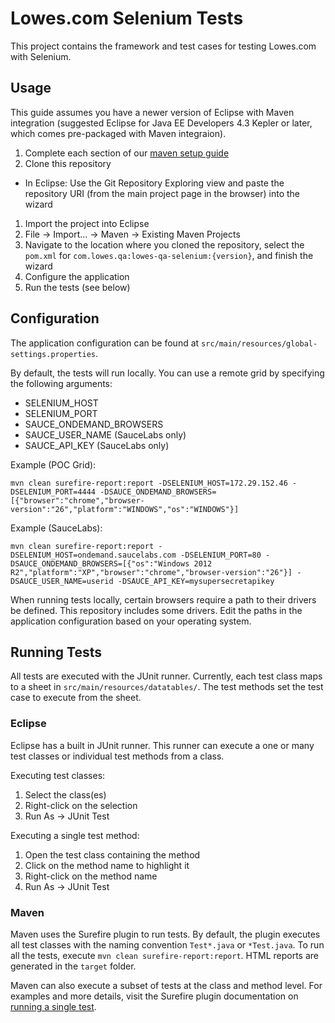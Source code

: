 # Lowes.com Selenium Tests

This project contains the framework and test cases for testing Lowes.com with
Selenium.

## Usage

This guide assumes you have a newer version of Eclipse with Maven integration
(suggested Eclipse for Java EE Developers 4.3 Kepler or later, which comes
pre-packaged with Maven integraion).

1. Complete each section of our [maven setup guide](http://vmlnxgit.lowes.com/shared/maven-setup/tree/master)
1. Clone this repository
  * In Eclipse: Use the Git Repository Exploring view and paste the repository
URI (from the main project page in the browser) into the wizard
1. Import the project into Eclipse
  1. File -> Import... -> Maven -> Existing Maven Projects
  1. Navigate to the location where you cloned the repository, select the
```pom.xml``` for ```com.lowes.qa:lowes-qa-selenium:{version}```, and finish the wizard
1. Configure the application
1. Run the tests (see below)

## Configuration

The application configuration can be found at
```src/main/resources/global-settings.properties```.

By default, the tests will run locally.  You can use a remote grid by
specifying the following arguments:

* SELENIUM_HOST
* SELENIUM_PORT
* SAUCE_ONDEMAND_BROWSERS
* SAUCE_USER_NAME (SauceLabs only)
* SAUCE_API_KEY (SauceLabs only)

Example (POC Grid):

```
mvn clean surefire-report:report -DSELENIUM_HOST=172.29.152.46 -DSELENIUM_PORT=4444 -DSAUCE_ONDEMAND_BROWSERS=[{"browser":"chrome","browser-version":"26","platform":"WINDOWS","os":"WINDOWS"}]
```

Example (SauceLabs):

```
mvn clean surefire-report:report -DSELENIUM_HOST=ondemand.saucelabs.com -DSELENIUM_PORT=80 -DSAUCE_ONDEMAND_BROWSERS=[{"os":"Windows 2012 R2","platform":"XP","browser":"chrome","browser-version":"26"}] -DSAUCE_USER_NAME=userid -DSAUCE_API_KEY=mysupersecretapikey
```

When running tests locally, certain browsers require a path to their drivers
be defined.  This repository includes some drivers.  Edit the paths in the 
application configuration based on your operating system.

## Running Tests

All tests are executed with the JUnit runner.  Currently, each test class maps
to a sheet in ```src/main/resources/datatables/```.  The test methods set the
test case to execute from the sheet.

### Eclipse

Eclipse has a built in JUnit runner.  This runner can execute a one or many
test classes or individual test methods from a class.

Executing test classes:

1. Select the class(es)
1. Right-click on the selection
1. Run As -> JUnit Test

Executing a single test method:

1. Open the test class containing the method
1. Click on the method name to highlight it
1. Right-click on the method name
1. Run As -> JUnit Test

### Maven

Maven uses the Surefire plugin to run tests.  By default, the plugin executes
all test classes with the naming convention ```Test*.java``` or
```*Test.java```.  To run all the tests, execute ```mvn clean surefire-report:report```.
HTML reports are generated in the ```target``` folder.

Maven can also execute a subset of tests at the class and method level.  For
examples and more details, visit the Surefire plugin documentation on
[running a single test](http://maven.apache.org/surefire/maven-surefire-plugin/examples/single-test.html).

